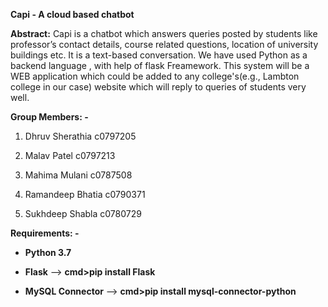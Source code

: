 **Capi - A cloud based chatbot**


**Abstract:** Capi is a chatbot which answers queries posted by students like professor’s contact details, course related questions, location of university buildings etc. It is a text-based conversation. We have used Python as a backend language , with help of flask Freamework. This system will be a WEB application which could be added to any college's(e.g., Lambton college in our case) website which will reply to queries of students very well.


**Group Members: -**

1. Dhruv Sherathia c0797205

2. Malav Patel c0797213

3. Mahima Mulani c0787508

4. Ramandeep Bhatia c0790371

5. Sukhdeep Shabla c0780729




**Requirements: -**

- **Python 3.7**

 
- **Flask** --> **cmd>pip install Flask**

 
- **MySQL Connector** --> **cmd>pip install mysql-connector-python**

